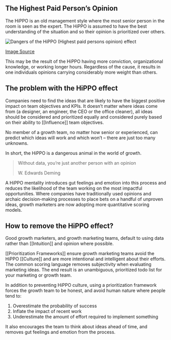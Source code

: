 ## The Highest Paid Person’s Opinion

The HiPPO is an old management style where the most senior person in the room is seen as the expert. The HiPPO is assumed to have the best understanding of the situation and so their opinion is prioritized over others.

![Dangers of the HiPPO (Highest paid persons opinion) effect](https://growthmethod.com/wp-content/uploads/2022/02/highest-paid-persons-opinion-1024x745.jpg)

[Image Source](https://marketoonist.com/2014/07/hippo.html)

This may be the result of the HiPPO having more conviction, organizational knowledge, or working longer hours. Regardless of the cause, it results in one individuals opinions carrying considerably more weight than others.

## The problem with the HiPPO effect

Companies need to find the ideas that are likely to have the biggest positive impact on team objectives and KPIs. It doesn’t matter where ideas come from (a designer, an engineer, the CEO or the office cleaner), all ideas should be considered and prioritized equally and considered purely based on their ability to [[Influence]] team objectives.

No member of a growth team, no matter how senior or experienced, can predict which ideas will work and which won’t – there are just too many unknowns.

In short, the HiPPO is a dangerous animal in the world of growth.

> Without data, you’re just another person with an opinion
> 
> W. Edwards Deming

A HiPPO mentality introduces gut feelings and emotion into this process and reduces the likelihood of the team working on the most impactful opportunities. Where companies have traditionally used opinions and archaic decision-making processes to place bets on a handful of unproven ideas, growth marketers are now adopting more quantitative scoring models.

## How to remove the HiPPO effect?

Good growth marketers, and growth marketing teams, default to using data rather than [[Intuition]] and opinion where possible.

[[Prioritization Frameworks]] ensure growth marketing teams avoid the HiPPO [[Culture]] and are more intentional and intelligent about their efforts. The common scoring language removes subjectivity when evaluating marketing ideas. The end result is an unambiguous, prioritized todo list for your marketing or growth team.

In addition to preventing HiPPO culture, using a prioritization framework forces the growth team to be honest, and avoid human nature where people tend to:

1. Overestimate the probability of success
2. Inflate the impact of recent work
3. Underestimate the amount of effort required to implement something

It also encourages the team to think about ideas ahead of time, and removes gut feelings and emotion from the process.